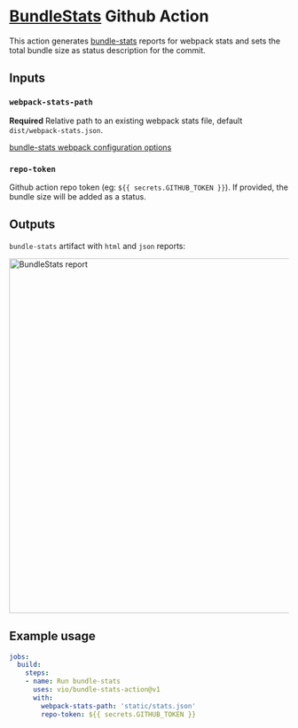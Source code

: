 # [BundleStats](https://github.com/relative-ci/bundle-stats) Github Action

This action generates [bundle-stats](https://github.com/relative-ci/bundle-stats) reports for webpack stats and sets the total bundle size as status description for the commit.

## Inputs

### `webpack-stats-path`

**Required** Relative path to an existing webpack stats file, default `dist/webpack-stats.json`.

[bundle-stats webpack configuration options](https://github.com/relative-ci/bundle-stats/tree/master/packages/cli#webpack-configuration)

### `repo-token`

Github action repo token (eg: `${{ secrets.GITHUB_TOKEN }}`). If provided, the bundle size will be
added as a status.

## Outputs

`bundle-stats` artifact with `html` and `json` reports:

<img src="https://raw.githubusercontent.com/vio/bundle-stats-action/master/assets/action.jpg?token=AAADH5EKGBHTKLLAHXZN3GC6NGDI2" alt="BundleStats report" width="640" />

## Example usage

```yml
jobs:
  build:
    steps:
    - name: Run bundle-stats
      uses: vio/bundle-stats-action@v1
      with:
        webpack-stats-path: 'static/stats.json'
        repo-token: ${{ secrets.GITHUB_TOKEN }}
```
